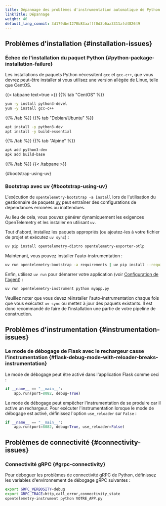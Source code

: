 ```yaml
---
title: Dépannage des problèmes d'instrumentation automatique de Python
linkTitle: Dépannage
weight: 40
default_lang_commit: 3d179dbe1270b83aafff0d3b6aa3311afd482649
---
```


## Problèmes d'installation {#installation-issues}

### Échec de l'installation du paquet Python {#python-package-installation-failure}

Les installations de paquets Python nécessitent `gcc` et `gcc-c++`, que vous
devrez peut-être installer si vous utilisez une version allégée de Linux, telle
que CentOS.

<!-- markdownlint-disable blanks-around-fences -->

{{< tabpane text=true >}} {{% tab "CentOS" %}}

```sh
yum -y install python3-devel
yum -y install gcc-c++
```

{{% /tab %}} {{% tab "Debian/Ubuntu" %}}

```sh
apt install -y python3-dev
apt install -y build-essential
```

{{% /tab %}} {{% tab "Alpine" %}}

```sh
apk add python3-dev
apk add build-base
```

{{% /tab %}} {{< /tabpane >}}

{#bootstrap-using-uv}

### Bootstrap avec uv {#bootstrap-using-uv}

L'exécution de `opentelemetry-bootstrap -a install` lors de l'utilisation du
gestionnaire de paquets [uv](https://docs.astral.sh/uv/) peut entraîner des
configurations de dépendances erronées ou inattendues.

Au lieu de cela, vous pouvez générer dynamiquement les exigences OpenTelemetry
et les installer en utilisant `uv`.

Tout d'abord, installez les paquets appropriés (ou ajoutez-les à votre fichier
de projet et exécutez `uv sync`) :

```sh
uv pip install opentelemetry-distro opentelemetry-exporter-otlp
```

Maintenant, vous pouvez installer l'auto-instrumentation :

```sh
uv run opentelemetry-bootstrap -a requirements | uv pip install --requirement -
```

Enfin, utilisez `uv run` pour démarrer votre application (voir
[Configuration de l'agent](/docs/zero-code/python/#configuring-the-agent)) :

```sh
uv run opentelemetry-instrument python myapp.py
```

Veuillez noter que vous devez réinstaller l'auto-instrumentation chaque fois que
vous exécutez `uv sync` ou mettez à jour des paquets existants. Il est donc
recommandé de faire de l'installation une partie de votre pipeline de
construction.

## Problèmes d'instrumentation {#instrumentation-issues}

### Le mode de débogage de Flask avec le rechargeur casse l'instrumentation {#flask-debug-mode-with-reloader-breaks-instrumentation}

Le mode de débogage peut être activé dans l'application Flask comme ceci :

```python
if __name__ == "__main__":
    app.run(port=8082, debug=True)
```

Le mode de débogage peut empêcher l'instrumentation de se produire car il active
un rechargeur. Pour exécuter l'instrumentation lorsque le mode de débogage est
activé, définissez l'option `use_reloader` sur `False` :

```python
if __name__ == "__main__":
    app.run(port=8082, debug=True, use_reloader=False)
```

## Problèmes de connectivité {#connectivity-issues}

### Connectivité gRPC {#grpc-connectivity}

Pour déboguer les problèmes de connectivité gRPC de Python, définissez les
variables d'environnement de débogage gRPC suivantes :

```sh
export GRPC_VERBOSITY=debug
export GRPC_TRACE=http,call_error,connectivity_state
opentelemetry-instrument python VOTRE_APP.py
```
